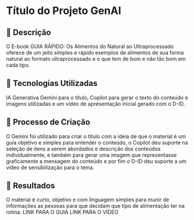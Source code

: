 # Título do Projeto GenAI

## 📒 Descrição
O E-book GUIA RÁPIDO: Os Alimentos do Natural ao Ultraprocessado oferece de um jeito simples e rápido exemplos de alimentos de sua forma natural ao formato ultraprocessado e o que tem de bom e não tão bom em cada tipo. 

## 🤖 Tecnologias Utilizadas
IA Generativa Gemini para o título, Copilot para gerar o texto do conteúdo e imagens utilizadas e um vídeo de apresentação inicial gerado com o D-ID.

## 🧐 Processo de Criação
O Gemini foi utilizado para criar o título com a ideia de que o material é um guia objetivo e simples para entender o conteúdo, o Copilot deu suporte na seleção de itens a serem abordados e descrição dos conteúdos individualmente, e também para gerar uma imagem que representasse graficamente a mensagem do conteúdo e por fim o D-ID deu suporte a um vídeo de sensibilização para o tema.

## 🚀 Resultados
O material é curto, objetivo e com linguagem simples para munir de informações as pessoas para que decidam que tipo de alimentação ter na rotina. 
LINK PARA O GUIA
LINK PARA O VÍDEO
